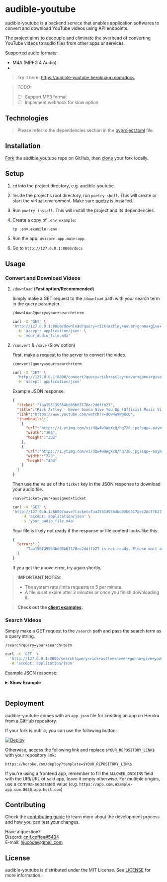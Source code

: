 # audible-youtube

audible-youtube is a backend service that enables application softwares to convert and download YouTube videos using API endpoints.

The project aims to decouple and eliminate the overhead of converting YouTube videos to audio files from other apps or services.

Supported audio formats:

- M4A (MPEG 4 Audio)
-

> Try it here: https://audible-youtube.herokuapp.com/docs

> *TODO:*
> - [ ] Support MP3 format
> - [ ] Implement webhook for slow option

## Technologies
> Please refer to the dependencies section in the [pyproject.toml](pyproject.toml) file.

## Installation

[Fork](https://docs.github.com/en/get-started/quickstart/fork-a-repo#forking-a-repository) the audible_youtube repo on GitHub, then [clone](https://docs.github.com/en/repositories/creating-and-managing-repositories/cloning-a-repository#cloning-a-repository) your fork locally.

## Setup

1. `cd` into the project directory, e.g. audible-youtube.

2. Inside the project's root directory, run `poetry shell`. This will create or start the virtual environment. Make sure [poetry](https://github.com/python-poetry/poetry#installation) is installed.

3. Run `poetry install`. This will install the project and its dependencies.

4. Create a copy of `.env.example`:

    ```sh
    cp .env.example .env
    ```

5. Run the app: `uvicorn app.main:app`.

6. Go to `http://127.0.0.1:8000/docs`

## Usage

### Convert and Download Videos

1. `/download` (**Fast option/Recommended**)

    Simply make a GET request to the `/download` path with your search term in the query parameter.

    ```
    /download?query=your+search+term
    ```

    ```sh
    curl -X 'GET' \
    'http://127.0.0.1:8000/download?query=rick+astley+never+gonna+give+you+up' \
      -H 'accept: application/json' \
      -o 'your_audio_file.m4a'
    ```

    >

2. `/convert` & `/save` (Slow option)

    First, make a request to the server to convert the video.

    ```
    /convert?query=your+search+term
    ```

    ```sh
    curl -X 'GET' \
      'http://127.0.0.1:8000/convert?query=rick+astley+never+gonna+give+you+up' \
      -H 'accept: application/json'
    ```

    Example JSON response:

    ```json
    {
      "ticket":"7aa156139564bd03b63178ec2ddffb27",
      "title":"Rick Astley - Never Gonna Give You Up (Official Music Video)",
      "link":"https://www.youtube.com/watch?v=dQw4w9WgXcQ",
      "thumbnails":[
        {
          "url":"https://i.ytimg.com/vi/dQw4w9WgXcQ/hq720.jpg?sqp=-oaymwEcCOgCEMoBSFXyq4qpAw4IARUAAIhCGAFwAcABBg==&rs=AOn4CLAfut6ib46TKYWnNm5PxBrcX8HLWg",
          "width":"360",
          "height":"202"
        },
        {
          "url":"https://i.ytimg.com/vi/dQw4w9WgXcQ/hq720.jpg?sqp=-oaymwEcCNAFEJQDSFXyq4qpAw4IARUAAIhCGAFwAcABBg==&rs=AOn4CLDRxusbm2_TGTnDWEIhBTYW2cUQkw",
          "width":"720",
          "height":"404"
        }
      ]
    }
    ```

    Then use the value of the `ticket` key in the JSON response to download your audio file.

    ```
    /save?ticket=your+assigned+ticket
    ```

    ```sh
    curl -X 'GET' \
    'http://127.0.0.1:8000/save?ticket=7aa156139564bd03b63178ec2ddffb27' \
        -H 'accept: application/json' \
        -o 'your_audio_file.m4a'
    ```

    Your file is likely not ready if the response or file content looks like this:

    ```json
    {
      "errors":[
          "7aa156139564bd03b63178ec2ddffb27 is not ready. Please wait and resubmit your request"
      ]
    }
    ```

    If you get the above error, try again shortly.

> **IMPORTANT NOTES:**
> - The system rate limits requests to 5 per minute.
> - A file is set expire after 2 minutes or once you finish downloading it.

> **Check out the [client examples](./example).**

### Search Videos

Simply make a GET request to the `/search` path and pass the search term as a query string.

```
/search?query=your+search+term
```

```sh
curl -X 'GET' \
  'http://127.0.0.1:8000/search?query=rick+astley+never+gonna+give+you+up' \
  -H 'accept: application/json'
```

Example JSON response:
<details>
<summary><b>Show Example</b></summary>
<br>
<table>
<tr>
<td>

```json
{
  "type":"video",
  "id":"dQw4w9WgXcQ",
  "title":"Rick Astley - Never Gonna Give You Up (Official Music Video)",
  "publishedTime":"12 years ago",
  "duration":"3:33",
  "viewCount":{
    "text":"1,226,115,753 views",
    "short":"1.2B views"
  },
  "thumbnails":[
    {
      "url":"https://i.ytimg.com/vi/dQw4w9WgXcQ/hq720.jpg?sqp=-oaymwEcCOgCEMoBSFXyq4qpAw4IARUAAIhCGAFwAcABBg==&rs=AOn4CLAfut6ib46TKYWnNm5PxBrcX8HLWg",
      "width":360,
      "height":202
    },
    {
      "url":"https://i.ytimg.com/vi/dQw4w9WgXcQ/hq720.jpg?sqp=-oaymwEcCNAFEJQDSFXyq4qpAw4IARUAAIhCGAFwAcABBg==&rs=AOn4CLDRxusbm2_TGTnDWEIhBTYW2cUQkw",
      "width":720,
      "height":404
    }
  ],
  "richThumbnail":{
    "url":"https://i.ytimg.com/an_webp/dQw4w9WgXcQ/mqdefault_6s.webp?du=3000&sqp=CPye9pQG&rs=AOn4CLDYr_LyEDlnnOvNJBPXL8lI2JF7jA",
    "width":320,
    "height":180
  },
  "descriptionSnippet":[
    {
      "text":"“"
    },
    {
      "text":"Never Gonna Give You Up",
      "bold":true
    },
    {
      "text":"” was a global smash on its release in July 1987, topping the charts in 25 countries including Rick's ..."
    }
  ],
  "channel":{
    "name":"Rick Astley",
    "id":"UCuAXFkgsw1L7xaCfnd5JJOw",
    "thumbnails":[
      {
        "url":"https://yt3.ggpht.com/BbWaWU-qyR5nfxxXclxsI8zepppYL5x1agIPGfRdXFm5fPEewDsRRWg4x6P6fdKNhj84GoUpUI4=s88-c-k-c0x00ffffff-no-rj",
        "width":68,
        "height":68
      }
    ],
    "link":"https://www.youtube.com/channel/UCuAXFkgsw1L7xaCfnd5JJOw"
  },
  "accessibility":{
    "title":"Rick Astley - Never Gonna Give You Up (Official Music Video) by Rick Astley 12 years ago 3 minutes, 33 seconds 1,226,115,753 views",
    "duration":"3 minutes, 33 seconds"
  },
  "link":"https://www.youtube.com/watch?v=dQw4w9WgXcQ",
  "shelfTitle":null
}
```
</td>
</tr>
</table>
</details>
<br>

## Deployment

audible-youtube comes with an `app.json` file for creating an app on Heroku from a GitHub repository.

If your fork is public, you can use the following button:

[![Deploy](https://www.herokucdn.com/deploy/button.svg)](https://heroku.com/deploy)

Otherwise, access the following link and replace `$YOUR_REPOSITORY_LINK$` with your repository link:

```
https://heroku.com/deploy?template=$YOUR_REPOSITORY_LINK$
```

If you're using a frontend app, remember to fill the `ALLOWED_ORIGINS` field with the URI/URL of said app, leave it empty otherwise. For multiple origins, use a comma-separated value (e.g. `https://app.com,example-app.com:8080,app.host.com`)

## Contributing

Check the [contributing guide](./.github/CONTRIBUTING.md) to learn more about the development process and how you can test your changes.

Have a question?\
Discord: [cnif.coffee#5404](https://discordapp.com/users/319861160239431682)\
E-mail: hjucode@gmail.com

## License

audible-youtube is distributed under the MIT License. See [LICENSE](./LICENSE) for more information.
